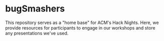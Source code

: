 # bugSmashers
This repository serves as a "home base" for ACM's Hack Nights. Here, we provide resources for participants to engage in our workshops and store any presentations we've used.
